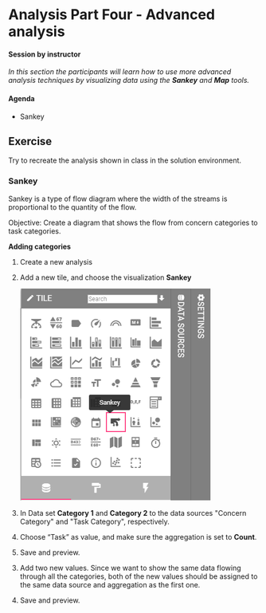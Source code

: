 ﻿# Analysis Part Four - Advanced analysis

#### Session by instructor
_In this section the participants will learn how to use more advanced analysis techniques by visualizing data using the **Sankey** and **Map** tools._

#### Agenda

- Sankey
<!-- - Map
	- GeoJSON
	- Heat spots
	- Vector layer -->

## Exercise

Try to recreate the analysis shown in class in the solution environment. 	

### Sankey

Sankey is a type of flow diagram where the width of the streams is proportional to the quantity of the flow.

Objective: Create a diagram that shows the flow from concern categories to task categories.

**Adding categories**

1. Create a new analysis

2. Add a new tile, and choose the visualization **Sankey**

	![sankeyicon.png](media/sankeyicon.png)


3. In Data set **Category 1** and **Category 2** to the data sources "Concern Category" and "Task Category", respectively.

4. Choose “Task” as value, and make sure the aggregation is set to **Count**.

5. Save and preview.

<!-- **Adding community districts**

1. Add two new categories – "Community District PU" and "Community District DO".

2. Rearrange the order of the categories so that the flow starts with "Borough PU" and ends with "Borough DO".

	![sankeycategoryorder.png](media/sankeycategoryorder.png)  -->


3. Add two new values. Since we want to show the same data flowing through all the categories, both of the new values should be assigned to the same data source and aggregation as the first one.

4. Save and preview.
<!--
### Map

The objective of this exercise is to visualize the task data by using maps.


**Adding the map base**

1. Make a new analysis, and add a tile with the visualization **Map**.

	![mapicon.png](media/mapicon.png)


2. Add a new map layer, and set Type=Map and Server type=OSM. This will be your “base layer”.
By not choosing a server url for your map, a default map will be chosen for you. If you want to add a specific map, just add a the map url to your map.
Example url: [http://{s}.basemaps.cartocdn.com/light_all/{z}/{x}/{y}.png](http://{s}.basemaps.cartocdn.com/light_all/{z}/{x}/{y}.png)

**Adding the GeoJSON for boroughs**

3. Add a new map layer. **Type=GeoJSON**, **Coordinate system=WGS84**

4. As **GeoJSON URL**, use this URL: [http://genus-discovery.westeurope.cloudapp.azure.com/discover/Resources/GeojsonBorough.json](http://genus-discovery.westeurope.cloudapp.azure.com/discover/Resources/GeojsonBorough.json)  

5. As **GeoJSON id-field** you should add the name of the field in your GeoJSON that uniquely identifies each region. This field also have to be mapped to a value in the data source you want to add the geoJSON to. In this case the field is “BoroCode”.

6. **Data binding**: Add "Borough PU" or "DO" as data source, and choose the field that corresponds with your **GeoJSON-field**. This field is called “BoroCode”.

7. Save and preview. You should now be able the see the boroughs in your map.

**Adding the GeoJSON for community districts**

1. Add another GeoJSON map layer.

2. As **GeoJSON URL**, use this URL: [http://genus-discovery.westeurope.cloudapp.azure.com/discover/Resources/GeojsonCommunityDistrict.json](http://genus-discovery.westeurope.cloudapp.azure.com/discover/Resources/GeojsonCommunityDistrict.json)  

3. Add community district as your data source. Make sure your choice of pickup versus dropoff corresponds with what you chose for borough.

4. Set **Show layer selector** to enabled

5. Save and preview. Use the layer selector to switch between the two GeoJSON layers.

**Color distribution based on value - Conditional colors**

1. In Data, select the borough layer, and add a **Value**. Use the same data source as you used in your data binding. Set BoroCode as your field.

	![mapboroughbinding.png](media/mapboroughbinding.png)


2. Go to Format, and select your borough layer.

3. Open **GeoJson Fill Color**.

4. We now want to add a color to each region. To do this, click on **conditional colors**. Here, add a color to each BoroCode

	![mapconditionalcolors.png](media/mapconditionalcolors.png)


5. Save and preview. Each borough in your map should now have a color.

**Color distribution based on value - gradient based on number of trips**

1. In Data, select the community district layer, and add a **Value**. Choose "Yellow Trip" as your data source, and make sure **Aggregation** is set to **Count**.

2. Go to Format, and select your community district layer. Open **GeoJson Fill Color**.

3. We now want to add a color gradient to each region. To do this, click on each end of the color scale, and choose a color.

4. Save and preview. The districts in your map should now have a gradient color distribution based on number of trips.

**Color distribution based on value - gradient based on average speed**

5. Go to **Value** in Format and choose the field "trip speed". Set **Aggregation** to **Average**.

6. Save and preview. The color gradient now shows average trip speed per community.

**Selections**

1. Add two new table tiles to your analysis, and set data source to the two data sources used in your geoJSON layers (borough and community district). Add some useful columns.

2. Save and preview. By selecting a borough or community district in your table, the map should now be responsive, and reflect your selection.


You can read more about maps in the [Genus Documentation](https://docs.genus.no/users/analyze-report-and-discover/analysis/visualizations.html)

**Extra work**

***Comparing average passenger count and average tip amount by using Calender Heatmap:***

1. In a new analysis, or in one of your existing ones, add a new tile and choose the Calender Heatmap visualization.

2. In Data, select the data source Day under **Categories**.

3. Add Tip amount (data source: taxi trip) as **Value**, and select average as **Aggregation**.

4. Duplicate the tile, but change the value til average passenger count. Compare the two tiles. Is there any correlation?

***Show relation between borough pick up and borough drop off in Two Dimensional Grid***

1. In a new analysis, or in one of your existing ones, add a new tile and choose the Two Dimensional Grid visualization.

2. In Data, select Borough DO as **Row Category** and Borough PU as **Column Category**. Under **Row Category Columns**, select Borough DO as **Data Source**, and Borough as **Field**.

3. Under **Matrix Columns** select Taxi Trip as **Data Source**. Keep Count as **Aggregation**. Save and Preview. The grid should now show the relation between pick up and drop off borough (same as the sankey analysis). -->
